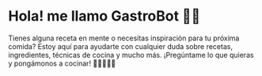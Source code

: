 # Hola! me llamo GastroBot 🚀🤖

Tienes alguna receta en mente o necesitas inspiración para tu próxima comida? Estoy aquí para ayudarte con cualquier duda sobre recetas, ingredientes, técnicas de cocina y mucho más. ¡Pregúntame lo que quieras y pongámonos a cocinar! 🍳👨‍🍳👩‍🍳